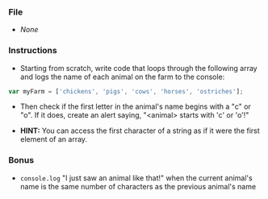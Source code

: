 ### File

- _None_

### Instructions

- Starting from scratch, write code that loops through the following array and logs the name of each animal on the farm to the console:

```js
var myFarm = ['chickens', 'pigs', 'cows', 'horses', 'ostriches'];
```

- Then check if the first letter in the animal's name begins with a "c" or "o". If it does, create an alert saying, "\<animal\> starts with 'c' or 'o'!"

- **HINT:** You can access the first character of a string as if it were the first element of an array.

### Bonus

- `console.log` "I just saw an animal like that!" when the current animal's name is the same number of characters as the previous animal's name
